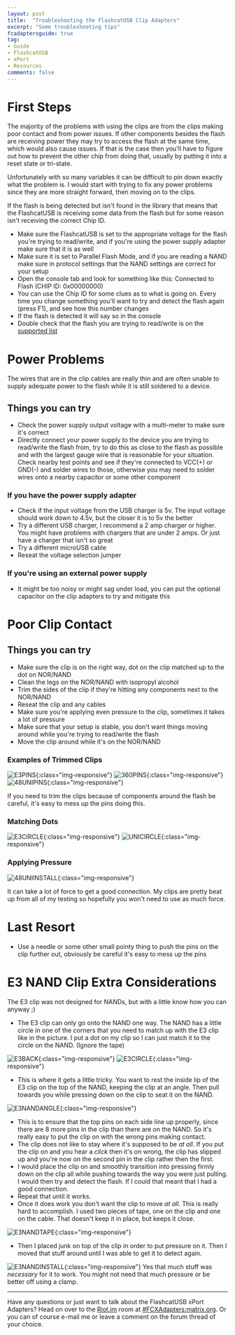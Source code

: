 ```yaml
---
layout: post
title:  "Troubleshooting the FlashcatUSB Clip Adapters"
excerpt: "Some troubleshooting tips"
fcadaptersguide: true
tag:
- Guide
- FlashcatUSB
- xPort
- Resources
comments: false
---
```

# First Steps

The majority of the problems with using the clips are from the clips making poor contact and from power issues. If other components besides the flash are receiving power they may try to access the flash at the same time, which would also cause issues. If that is the case then you'll have to figure out how to prevent the other chip from doing that, usually by putting it into a reset state or tri-state.

Unfortunately with so many variables it can be difficult to pin down exactly what the problem is. I would start with trying to fix any power problems since they are more straight forward, then moving on to the clips.

If the flash is being detected but isn't found in the library that means that the FlashcatUSB is receiving some data from the flash but for some reason isn't receiving the correct Chip ID.

* Make sure the FlashcatUSB is set to the appropriate voltage for the flash you're trying to read/write, and if you're using the power supply adapter make sure that it is as well
* Make sure it is set to Parallel Flash Mode, and if you are reading a NAND make sure in protocol settings that the NAND settings are correct for your setup
* Open the console tab and look for something like this: Connected to Flash (CHIP ID: 0x00000000)
* You can use the Chip ID for some clues as to what is going on. Every time you change something you'll want to try and detect the flash again (press F1), and see how this number changes
* If the flash is detected it will say so in the console
* Double check that the flash you are trying to read/write is on the [supported list](http://www.embeddedcomputers.net/products/FlashcatUSB_xPort/)

# Power Problems

The wires that are in the clip cables are really thin and are often unable to supply adequate power to the flash while it is still soldered to a device.

## Things you can try

* Check the power supply output voltage with a multi-meter to make sure it's correct
* Directly connect your power supply to the device you are trying to read/write the flash from, try to do this as close to the flash as possible and with the largest gauge wire that is reasonable for your situation. Check nearby test points and see if they're connected to VCC(+) or GND(-) and solder wires to those, otherwise you may need to solder wires onto a nearby capacitor or some other component

### If you have the power supply adapter

* Check if the input voltage from the USB charger is 5v. The input voltage should work down to 4.5v, but the closer it is to 5v the better
* Try a different USB charger, I recommend a 2 amp charger or higher. You might have problems with chargers that are under 2 amps. Or just have a charger that isn't so great
* Try a different microUSB cable
* Reseat the voltage selection jumper

### If you're using an external power supply

* It might be too noisy or might sag under load, you can put the optional capacitor on the clip adapters to try and mitigate this

# Poor Clip Contact

## Things you can try

* Make sure the clip is on the right way, dot on the clip matched up to the dot on NOR/NAND
* Clean the legs on the NOR/NAND with isopropyl alcohol
* Trim the sides of the clip if they're hitting any components next to the NOR/NAND
* Reseat the clip and any cables
* Make sure you're applying even pressure to the clip, sometimes it takes a lot of pressure
* Make sure that your setup is stable, you don't want things moving around while you're trying to read/write the flash
* Move the clip around while it's on the NOR/NAND

### Examples of Trimmed Clips

![E3PINS](/assets/img/E3PINS.jpg){:class="img-responsive"}
![360PINS](/assets/img/360PINS.jpg){:class="img-responsive"}
![48UNIPINS](/assets/img/48UNIPINS.jpg){:class="img-responsive"}

If you need to trim the clips because of components around the flash be careful, it's easy to mess up the pins doing this.

### Matching Dots

![E3CIRCLE](/assets/img/E3CIRCLE.jpg){:class="img-responsive"}
![UNICIRCLE](/assets/img/UNICIRCLE.jpg){:class="img-responsive"}

### Applying Pressure

![48UNIINSTALL](/assets/img/48UNIINSTALL.jpg){:class="img-responsive"}

It can take a lot of force to get a good connection. My clips are pretty beat up from all of my testing so hopefully you won't need to use as much force.

# Last Resort

* Use a needle or some other small pointy thing to push the pins on the clip further out, obviously be careful it's easy to mess up the pins

# E3 NAND Clip Extra Considerations

The E3 clip was not designed for NANDs, but with a little know how you can anyway ;)

* The E3 clip can only go onto the NAND one way. The NAND has a little circle in one of the corners that you need to match up with the E3 clip like in the picture. I put a dot on my clip so I can just match it to the circle on the NAND. (Ignore the tape)

![E3BACK](/assets/img/E3BACK.jpg){:class="img-responsive"}
![E3CIRCLE](/assets/img/E3CIRCLE.jpg){:class="img-responsive"}

* This is where it gets a little tricky. You want to rest the inside lip of the E3 clip on the top of the NAND, keeping the clip at an angle. Then pull towards you while pressing down on the clip to seat it on the NAND.

![E3NANDANGLE](/assets/img/E3NANDANGLE.jpg){:class="img-responsive"}

* This is to ensure that the top pins on each side line up properly, since there are 8 more pins in the clip than there are on the NAND. So it's really easy to put the clip on with the wrong pins making contact.
* The clip does not like to stay where it's supposed to be *at all*. If you put the clip on and you hear a *click* then it's on wrong, the clip has slipped up and you're now on the second pin in the clip rather then the first.
* I would place the clip on and smoothly transition into pressing firmly down on the clip all while pushing towards the way you were just pulling. I would then try and detect the flash. If I could that meant that I had a good connection.
* Repeat that until it works.
* Once it does work you don't want the clip to move *at all*. This is really hard to accomplish. I used two pieces of tape, one on the clip and one on the cable. That doesn't keep it in place, but keeps it close.

![E3NANDTAPE](/assets/img/E3NANDTAPE.jpg){:class="img-responsive"}

* Then I placed junk on top of the clip in order to put pressure on it. Then I moved that stuff around until I was able to get it to detect again.

![E3NANDINSTALL](/assets/img/E3NANDINSTALL.jpg){:class="img-responsive"}
Yes that much stuff was *necessary* for it to work. You might not need that much pressure or be better off using a clamp.

---

Have any questions or just want to talk about the FlashcatUSB xPort Adapters? Head on over to the [Riot.im](https://riot.im) room at [#FCXAdapters:matrix.org](https://riot.im/app/#/room/#FCXAdapters:matrix.org). Or you can of course e-mail me or leave a comment on the forum thread of your choice.

